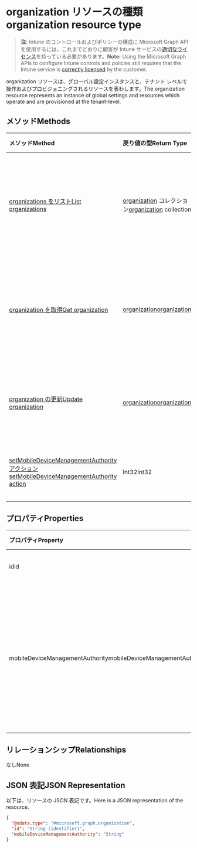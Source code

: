 # <a name="organization-resource-type"></a><span data-ttu-id="ab8c5-101">organization リソースの種類</span><span class="sxs-lookup"><span data-stu-id="ab8c5-101">organization resource type</span></span>

> <span data-ttu-id="ab8c5-102">**注:** Intune のコントロールおよびポリシーの構成に Microsoft Graph API を使用するには、これまでどおりに顧客が Intune サービスの[適切なライセンス](https://go.microsoft.com/fwlink/?linkid=839381)を持っている必要があります。</span><span class="sxs-lookup"><span data-stu-id="ab8c5-102">**Note:** Using the Microsoft Graph APIs to configure Intune controls and policies still requires that the Intune service is [correctly licensed](https://go.microsoft.com/fwlink/?linkid=839381) by the customer.</span></span>

<span data-ttu-id="ab8c5-103">organization リソースは、グローバル設定インスタンスと、テナント レベルで操作およびプロビジョニングされるリソースを表わします。</span><span class="sxs-lookup"><span data-stu-id="ab8c5-103">The organization resource represents an instance of global settings and resources which operate and are provisioned at the tenant-level.</span></span>
## <a name="methods"></a><span data-ttu-id="ab8c5-104">メソッド</span><span class="sxs-lookup"><span data-stu-id="ab8c5-104">Methods</span></span>
|<span data-ttu-id="ab8c5-105">メソッド</span><span class="sxs-lookup"><span data-stu-id="ab8c5-105">Method</span></span>|<span data-ttu-id="ab8c5-106">戻り値の型</span><span class="sxs-lookup"><span data-stu-id="ab8c5-106">Return Type</span></span>|<span data-ttu-id="ab8c5-107">説明</span><span class="sxs-lookup"><span data-stu-id="ab8c5-107">Description</span></span>|
|:---|:---|:---|
|[<span data-ttu-id="ab8c5-108">organizations をリスト</span><span class="sxs-lookup"><span data-stu-id="ab8c5-108">List organizations</span></span>](../api/intune_onboarding_organization_list.md)|<span data-ttu-id="ab8c5-109">[organization](../resources/intune_onboarding_organization.md) コレクション</span><span class="sxs-lookup"><span data-stu-id="ab8c5-109">[organization](../resources/intune_onboarding_organization.md) collection</span></span>|<span data-ttu-id="ab8c5-110">[organization](../resources/intune_onboarding_organization.md) オブジェクトのプロパティとリレーションシップをリストします。</span><span class="sxs-lookup"><span data-stu-id="ab8c5-110">List properties and relationships of the [organization](../resources/intune_onboarding_organization.md) objects.</span></span>|
|[<span data-ttu-id="ab8c5-111">organization を取得</span><span class="sxs-lookup"><span data-stu-id="ab8c5-111">Get organization</span></span>](../api/intune_onboarding_organization_get.md)|[<span data-ttu-id="ab8c5-112">organization</span><span class="sxs-lookup"><span data-stu-id="ab8c5-112">organization</span></span>](../resources/intune_onboarding_organization.md)|<span data-ttu-id="ab8c5-113">[organization](../resources/intune_onboarding_organization.md) オブジェクトのプロパティとリレーションシップを読み取ります。</span><span class="sxs-lookup"><span data-stu-id="ab8c5-113">Read properties and relationships of the [organization](../resources/intune_onboarding_organization.md) object.</span></span>|
|[<span data-ttu-id="ab8c5-114">organization の更新</span><span class="sxs-lookup"><span data-stu-id="ab8c5-114">Update organization</span></span>](../api/intune_onboarding_organization_update.md)|[<span data-ttu-id="ab8c5-115">organization</span><span class="sxs-lookup"><span data-stu-id="ab8c5-115">organization</span></span>](../resources/intune_onboarding_organization.md)|<span data-ttu-id="ab8c5-116">[organization](../resources/intune_onboarding_organization.md) オブジェクトのプロパティを更新します。</span><span class="sxs-lookup"><span data-stu-id="ab8c5-116">Update the properties of a [organization](../resources/intune_onboarding_organization.md) object.</span></span>|
|[<span data-ttu-id="ab8c5-117">setMobileDeviceManagementAuthority アクション</span><span class="sxs-lookup"><span data-stu-id="ab8c5-117">setMobileDeviceManagementAuthority action</span></span>](../api/intune_onboarding_organization_setmobiledevicemanagementauthority.md)|<span data-ttu-id="ab8c5-118">Int32</span><span class="sxs-lookup"><span data-stu-id="ab8c5-118">Int32</span></span>|<span data-ttu-id="ab8c5-119">モバイル デバイス管理権限の設定</span><span class="sxs-lookup"><span data-stu-id="ab8c5-119">Set mobile device management authority</span></span>|

## <a name="properties"></a><span data-ttu-id="ab8c5-120">プロパティ</span><span class="sxs-lookup"><span data-stu-id="ab8c5-120">Properties</span></span>
|<span data-ttu-id="ab8c5-121">プロパティ</span><span class="sxs-lookup"><span data-stu-id="ab8c5-121">Property</span></span>|<span data-ttu-id="ab8c5-122">タイプ</span><span class="sxs-lookup"><span data-stu-id="ab8c5-122">Type</span></span>|<span data-ttu-id="ab8c5-123">説明</span><span class="sxs-lookup"><span data-stu-id="ab8c5-123">Description</span></span>|
|:---|:---|:---|
|<span data-ttu-id="ab8c5-124">id</span><span class="sxs-lookup"><span data-stu-id="ab8c5-124">id</span></span>|<span data-ttu-id="ab8c5-125">文字列</span><span class="sxs-lookup"><span data-stu-id="ab8c5-125">String</span></span>|<span data-ttu-id="ab8c5-126">オブジェクトの GUID。</span><span class="sxs-lookup"><span data-stu-id="ab8c5-126">The GUID for the object.</span></span>|
|<span data-ttu-id="ab8c5-127">mobileDeviceManagementAuthority</span><span class="sxs-lookup"><span data-stu-id="ab8c5-127">mobileDeviceManagementAuthority</span></span>|[<span data-ttu-id="ab8c5-128">mdmAuthority</span><span class="sxs-lookup"><span data-stu-id="ab8c5-128">mdmAuthority</span></span>](../resources/intune_onboarding_mdmauthority.md)|<span data-ttu-id="ab8c5-129">モバイル デバイス管理権限。</span><span class="sxs-lookup"><span data-stu-id="ab8c5-129">Mobile device management authority.</span></span> <span data-ttu-id="ab8c5-130">可能な値は、`unknown`、`intune`、`sccm`、`office365` です。</span><span class="sxs-lookup"><span data-stu-id="ab8c5-130">The possible values are `unknown`, `intune`, `sccm`, `office365`, , , , , , , , or .</span></span>|

## <a name="relationships"></a><span data-ttu-id="ab8c5-131">リレーションシップ</span><span class="sxs-lookup"><span data-stu-id="ab8c5-131">Relationships</span></span>
<span data-ttu-id="ab8c5-132">なし</span><span class="sxs-lookup"><span data-stu-id="ab8c5-132">None</span></span>
## <a name="json-representation"></a><span data-ttu-id="ab8c5-133">JSON 表記</span><span class="sxs-lookup"><span data-stu-id="ab8c5-133">JSON Representation</span></span>
<span data-ttu-id="ab8c5-134">以下は、リソースの JSON 表記です。</span><span class="sxs-lookup"><span data-stu-id="ab8c5-134">Here is a JSON representation of the resource.</span></span>
<!--{
  "blockType": "resource",
  "openType": true,
  "keyProperty": "id",
  "baseType": "microsoft.graph.directoryObject",
  "@odata.type": "microsoft.graph.organization"
}-->
``` json
{
  "@odata.type": "#microsoft.graph.organization",
  "id": "String (identifier)",
  "mobileDeviceManagementAuthority": "String"
}
```

<!-- {
  "type": "#page.annotation",
  "suppressions": [
    "Warning: Resource microsoft.graph.organization is defined in multiple files: /api-reference/v1.0/resources/intune_onboarding_organization.md, /api-reference/v1.0/resources/organization.md"
  ]
}-->
